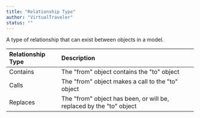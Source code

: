 ```yaml
---
title: "Relationship Type"
author: "VirtualTraveler"
status: ""
---
```


A type of relationship that can exist between objects in a model. 

| Relationship Type | Description  
|:------------------|:---------------------------
| Contains  | The "from" object contains the "to" object     
| Calls     | The "from" object makes a call to the "to" object 
| Replaces  | The "from" object has been, or will be, replaced by the "to" object 
